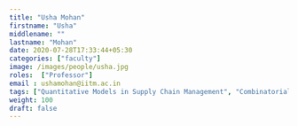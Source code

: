 ```yaml
---
title: "Usha Mohan"
firstname: "Usha"
middlename: ""
lastname: "Mohan"
date: 2020-07-28T17:33:44+05:30
categories: ["faculty"]
image: /images/people/usha.jpg
roles:  ["Professor"]
email : ushamohan@iitm.ac.in
tags: ["Quantitative Models in Supply Chain Management", "Combinatorial Optimization", "Mathematical Programming"]
weight: 100
draft: false
---
```

